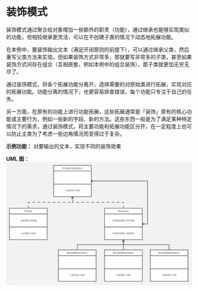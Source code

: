 # 装饰模式
装饰模式通过聚合给对象增加一些额外的职责（功能），通过继承也能够实现类似的功能，但相较继承更灵活，可以在不创建子类的情况下动态地拓展功能。

在本例中，要装饰输出文本（满足开闭原则的前提下），可以通过继承父类，然后重写父类方法来实现。但如果装饰方式非常多，那就要写非常多的子类，甚至如果装饰方式间存在组合（互相嵌套，例如本例中的组合装饰），那子类就更加无穷无尽了。

通过装饰模式，将各个拓展功能分离开，选择需要的对原始类进行拓展，实现对应的拓展功能。功能分离的情况下，也更容易排查错误，每个功能只专注于自己的任务。

另一方面，在原有的功能上进行功能拓展，这些拓展通常是「装饰」原有的核心功能或主要行为，例如一些新的字段、新的方法。这些东西一般是为了满足某种特定情况下的需求，通过装饰模式，将主要功能和拓展功能区分开，在一定程度上也可以防止主类为了考虑一些边角情况而变得过于复杂。

**示例功能：**
对要输出的文本，实现不同的装饰效果

**UML 图：**
![uml](uml.jpg)
